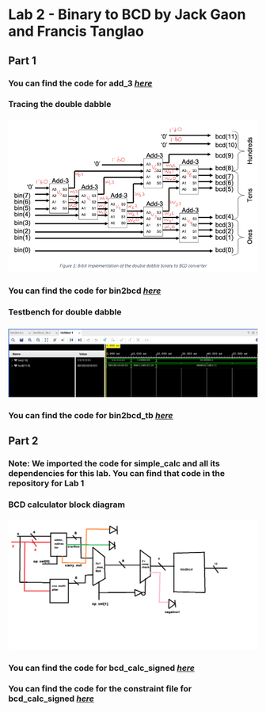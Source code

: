 # Lab 2 - Binary to BCD by Jack Gaon and Francis Tanglao

## Part 1
### You can find the code for add_3 [*here*](https://github.com/fctanglao/DigitalLogicDesignUsingVerilogLabs/blob/main/Lab%202/Part%201/add_3.v)

### Tracing the double dabble
### ![Tracing the double dabble](https://github.com/fctanglao/DigitalLogicDesignUsingVerilogLabs/blob/main/Lab%202/Part%201/double%20dabble%20breakdown.png)
### You can find the code for bin2bcd [*here*](https://github.com/fctanglao/DigitalLogicDesignUsingVerilogLabs/blob/main/Lab%202/Part%201/bin2bcd.v)

### Testbench for double dabble
### ![Testbench for double dabble](https://github.com/fctanglao/DigitalLogicDesignUsingVerilogLabs/blob/main/Lab%202/Part%201/double%20dabble%20testbench.png)
### You can find the code for bin2bcd_tb [*here*](https://github.com/fctanglao/DigitalLogicDesignUsingVerilogLabs/blob/main/Lab%202/Part%201/bin2bcd_tb.v)

## Part 2
### Note: We imported the code for simple_calc and all its dependencies for this lab. You can find that code in the repository for Lab 1

### BCD calculator block diagram
### ![BCD calculator block diagram](https://github.com/fctanglao/DigitalLogicDesignUsingVerilogLabs/blob/main/Lab%202/Part%202/bcd%20calculator%20block%20diagram.png)

### You can find the code for bcd_calc_signed [*here*](https://github.com/fctanglao/DigitalLogicDesignUsingVerilogLabs/blob/main/Lab%202/Part%202/bcd_calc_signed.v)
### You can find the code for the constraint file for bcd_calc_signed [*here*](https://github.com/fctanglao/DigitalLogicDesignUsingVerilogLabs/blob/main/Lab%202/Part%202/Nexys-A7-100T-Master.xdc)
